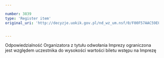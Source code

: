 ```yaml
---

number: 3839
type: 'Register item'
original_uri: 'http://decyzje.uokik.gov.pl/nd_wz_um.nsf/0/F00F57AAC59E018FC1257A9A002CE181?OpenDocument'


---
```


Odpowiedzialność Organizatora z tytułu odwołania Imprezy ograniczona jest względem uczestnika do wysokości wartości biletu wstępu na Imprezę
